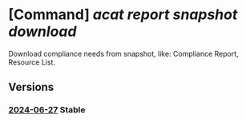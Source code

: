 # [Command] _acat report snapshot download_

Download compliance needs from snapshot, like: Compliance Report, Resource List.

## Versions

### [2024-06-27](/Resources/mgmt-plane/L3Byb3ZpZGVycy9taWNyb3NvZnQuYXBwY29tcGxpYW5jZWF1dG9tYXRpb24vcmVwb3J0cy97fS9zbmFwc2hvdHMve30vZG93bmxvYWQ=/2024-06-27.xml) **Stable**

<!-- mgmt-plane /providers/microsoft.appcomplianceautomation/reports/{}/snapshots/{}/download 2024-06-27 -->
